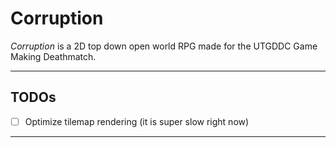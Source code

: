 # Corruption

*Corruption* is a 2D top down open world RPG made for the UTGDDC Game Making Deathmatch.

***

## TODOs

- [ ] Optimize tilemap rendering (it is super slow right now)

***
